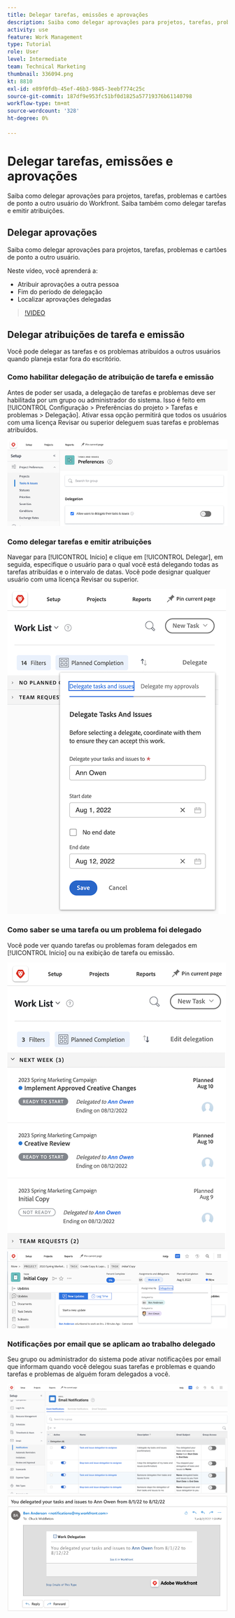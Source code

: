 ```yaml
---
title: Delegar tarefas, emissões e aprovações
description: Saiba como delegar aprovações para projetos, tarefas, problemas e cartões de ponto a outro usuário do Workfront. Saiba também como delegar tarefas e emitir atribuições.
activity: use
feature: Work Management
type: Tutorial
role: User
level: Intermediate
team: Technical Marketing
thumbnail: 336094.png
kt: 8810
exl-id: e89f0fdb-45ef-46b3-9845-3eebf774c25c
source-git-commit: 187df9e953fc51bf0d1825a57719376b61140798
workflow-type: tm+mt
source-wordcount: '328'
ht-degree: 0%

---
```


# Delegar tarefas, emissões e aprovações

Saiba como delegar aprovações para projetos, tarefas, problemas e cartões de ponto a outro usuário do Workfront. Saiba também como delegar tarefas e emitir atribuições.

## Delegar aprovações

Saiba como delegar aprovações para projetos, tarefas, problemas e cartões de ponto a outro usuário.

Neste vídeo, você aprenderá a:

* Atribuir aprovações a outra pessoa
* Fim do período de delegação
* Localizar aprovações delegadas

>[!VIDEO](https://video.tv.adobe.com/v/336094/?quality=12)

<!---
learn more URLS
Delegate approval request
--->

## Delegar atribuições de tarefa e emissão

Você pode delegar as tarefas e os problemas atribuídos a outros usuários quando planeja estar fora do escritório.

### Como habilitar delegação de atribuição de tarefa e emissão

Antes de poder ser usada, a delegação de tarefas e problemas deve ser habilitada por um grupo ou administrador do sistema. Isso é feito em [!UICONTROL Configuração > Preferências do projeto > Tarefas e problemas > Delegação]. Ativar essa opção permitirá que todos os usuários com uma licença Revisar ou superior deleguem suas tarefas e problemas atribuídos.

![Captura de tela mostrando [!UICONTROL Configuração] preferências para delegação](assets/delegation-1.png)

### Como delegar tarefas e emitir atribuições

Navegar para [!UICONTROL Início] e clique em [!UICONTROL Delegar], em seguida, especifique o usuário para o qual você está delegando todas as tarefas atribuídas e o intervalo de datas. Você pode designar qualquer usuário com uma licença Revisar ou superior.

![Captura de tela que mostra a guia de delegação em [!UICONTROL Início]](assets/delegation-2.png)

### Como saber se uma tarefa ou um problema foi delegado

Você pode ver quando tarefas ou problemas foram delegados em [!UICONTROL Início] ou na exibição de tarefa ou emissão.

![Captura de tela mostrando atribuição de tarefa delegada em [!UICONTROL Início]](assets/delegation-4.png)
![Captura de tela mostrando atribuição de tarefa delegada na exibição de tarefa](assets/delegation-3.png)

### Notificações por email que se aplicam ao trabalho delegado

Seu grupo ou administrador do sistema pode ativar notificações por email que informam quando você delegou suas tarefas e problemas e quando tarefas e problemas de alguém foram delegados a você.

![Captura de tela mostrando [!UICONTROL Configuração] opções de notificação por email para delegação](assets/delegation-5.png)
![Captura de tela mostrando um email de delegação de trabalho](assets/delegation-6.png)

